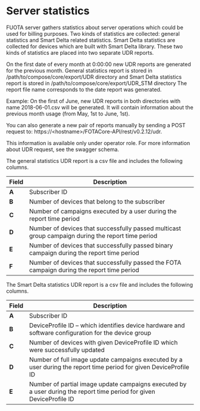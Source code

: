 # Server statistics

FUOTA server gathers statistics about server operations which could be
used for billing purposes. Two kinds of statistics are collected:
general statistics and Smart Delta related statistics. Smart Delta
statistics are collected for devices which are built with Smart Delta
library. These two kinds of statistics are placed into two separate UDR
reports.

On the first date of every month at 0:00:00 new UDR reports are
generated for the previous month. General statistics report is stored in
/path/to/compose/core/export/UDR directory and Smart Delta statistics
report is stored in /path/to/compose/core/export/UDR_STM directory The
report file name corresponds to the date report was generated.

Example: On the first of June, new UDR reports in both directories with name
2018-06-01.csv will be generated. It will contain information about the
previous month usage (from May, 1st to June, 1st).

You can also generate a new pair of reports manually by sending a POST
request to: https://\<hostname\>/FOTACore-API/rest/v0.2.12/udr.

This information is available only under operator role. For more
information about UDR request, see the swagger schema.

The general statistics UDR report is a csv file and includes the
following columns.

| Field | Description                                                  |
| ----- | ------------------------------------------------------------ |
| **A** | Subscriber ID                                                |
| **B** | Number of devices that belong to the subscriber              |
| **C** | Number of campaigns executed by a user during the report time period |
| **D** | Number of devices that successfully passed multicast group campaign during the report time period |
| **E** | Number of devices that successfully passed binary campaign during the report time period |
| **F** | Number of devices that successfully passed the FOTA campaign during the report time period |

The Smart Delta statistics UDR report is a csv file and includes the
following columns.

| Field | Description                                                  |
| ----- | ------------------------------------------------------------ |
| **A** | Subscriber ID                                                |
| **B** | DeviceProfile ID – which identifies device hardware and software configuration for the device group |
| **C** | Number of devices with given DeviceProfile ID which were successfully updated |
| **D** | Number of full image update campaigns executed by a user during the report time period for given DeviceProfile ID |
| **E** | Number of partial image update campaigns executed by a user during the report time period for given DeviceProfile ID |